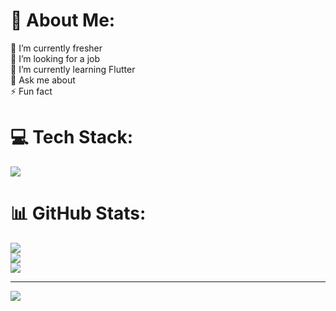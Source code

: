 # 💫 About Me:
🔭 I’m currently fresher<br>🤝 I’m looking for a job<br>🌱 I’m currently learning Flutter<br>💬 Ask me about<br>⚡ Fun fact


# 💻 Tech Stack:
<div align="left">
  <a href="#">
    <img src="https://skillicons.dev/icons?i=dart,flutter,firebase,vscode,androidstudio,git,github&theme=dark" />
  </a>
</div>

# 📊 GitHub Stats:
![](https://github-readme-stats.vercel.app/api?username=arun071&theme=vue&hide_border=false&include_all_commits=false&count_private=false)<br/>
![](https://github-readme-streak-stats.herokuapp.com/?user=arun071&theme=vue&hide_border=false)<br/>
![](https://github-readme-stats.vercel.app/api/top-langs/?username=arun071&theme=vue&hide_border=false&include_all_commits=false&count_private=false&layout=compact)

---
[![](https://visitcount.itsvg.in/api?id=arun071&icon=0&color=6)](https://visitcount.itsvg.in)

<!-- Proudly created with GPRM ( https://gprm.itsvg.in ) -->
